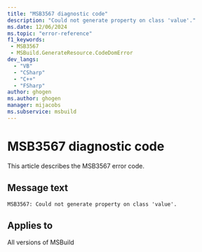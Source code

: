 ```yaml
---
title: "MSB3567 diagnostic code"
description: "Could not generate property on class 'value'."
ms.date: 12/06/2024
ms.topic: "error-reference"
f1_keywords:
 - MSB3567
 - MSBuild.GenerateResource.CodeDomError
dev_langs:
  - "VB"
  - "CSharp"
  - "C++"
  - "FSharp"
author: ghogen
ms.author: ghogen
manager: mijacobs
ms.subservice: msbuild
---
```


# MSB3567 diagnostic code

<!-- :::ErrorDefinitionDescription::: -->
<!-- :::editable-content name="introDescription"::: -->
This article describes the MSB3567 error code.
<!-- :::editable-content-end::: -->

## Message text

`MSB3567: Could not generate property on class 'value'.`

<!-- :::editable-content name="postOutputDescription"::: -->
<!--
{StrBegin="MSB3567: "}
-->
<!-- :::editable-content-end::: -->
<!-- :::ErrorDefinitionDescription-end::: -->

## Applies to

All versions of MSBuild

